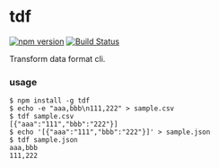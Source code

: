 # tdf

[![npm version](https://badge.fury.io/js/tdf.svg)](https://badge.fury.io/js/tdf) [![Build Status](https://travis-ci.org/bells17/tdf.svg?branch=master)](https://travis-ci.org/bells17/tdf)

Transform data format cli.

### usage

```
$ npm install -g tdf
$ echo -e "aaa,bbb\n111,222" > sample.csv
$ tdf sample.csv
[{"aaa":"111","bbb":"222"}]
$ echo '[{"aaa":"111","bbb":"222"}]' > sample.json
$ tdf sample.json
aaa,bbb
111,222
```
